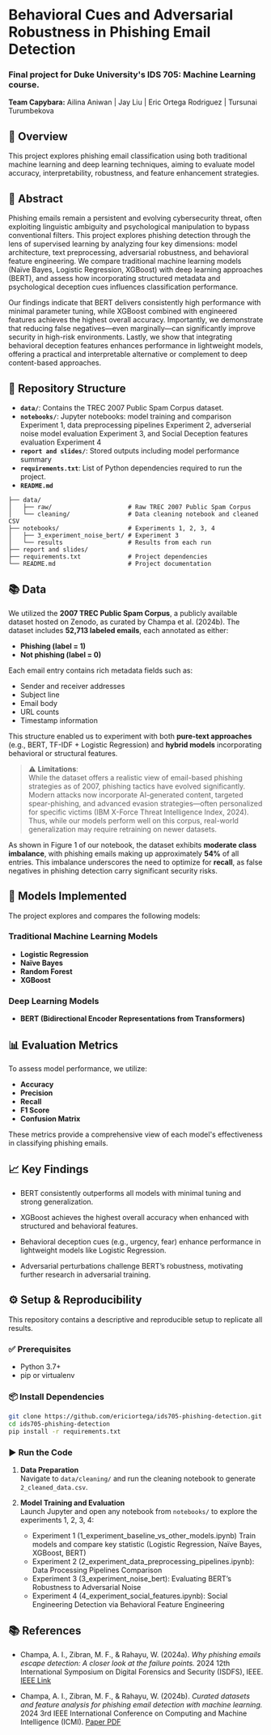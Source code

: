 # Behavioral Cues and Adversarial Robustness in Phishing Email Detection

### Final project for Duke University's IDS 705: Machine Learning course.

**Team Capybara:** Ailina Aniwan | Jay Liu | Eric Ortega Rodriguez | Tursunai Turumbekova

## 📌 Overview

This project explores phishing email classification using both traditional machine learning and deep learning techniques, aiming to evaluate model accuracy, interpretability, robustness, and feature enhancement strategies.

## 📄 Abstract

Phishing emails remain a persistent and evolving cybersecurity threat, often exploiting linguistic ambiguity and psychological manipulation to bypass conventional filters. This project explores phishing detection through the lens of supervised learning by analyzing four key dimensions: model architecture, text preprocessing, adversarial robustness, and behavioral feature engineering. We compare traditional machine learning models (Naïve Bayes, Logistic Regression, XGBoost) with deep learning approaches (BERT), and assess how incorporating structured metadata and psychological deception cues influences classification performance.

Our findings indicate that BERT delivers consistently high performance with minimal parameter tuning, while XGBoost combined with engineered features achieves the highest overall accuracy. Importantly, we demonstrate that reducing false negatives—even marginally—can significantly improve security in high-risk environments. Lastly, we show that integrating behavioral deception features enhances performance in lightweight models, offering a practical and interpretable alternative or complement to deep content-based approaches.



## 📂 Repository Structure

- **`data/`**: Contains the TREC 2007 Public Spam Corpus dataset.
- **`notebooks/`**: Jupyter notebooks: model training and comparison Experiment 1, data preprocessing pipelines Experiment 2, adverserial noise model evaluation Experiment 3, and Social Deception features evaluation Experiment 4
- **`report and slides/`**: Stored outputs including model performance summary
- **`requirements.txt`**: List of Python dependencies required to run the project.
- **`README.md`**

```
├── data/
│   ├── raw/                     # Raw TREC 2007 Public Spam Corpus
│   └── cleaning/                # Data cleaning notebook and cleaned CSV
├── notebooks/                   # Experiments 1, 2, 3, 4
│   ├── 3_experiment_noise_bert/ # Experiment 3
│   └── results                  # Results from each run
├── report and slides/
├── requirements.txt             # Project dependencies
└── README.md                    # Project documentation
```

## 📚 Data

We utilized the **2007 TREC Public Spam Corpus**, a publicly available dataset hosted on Zenodo, as curated by Champa et al. (2024b). The dataset includes **52,713 labeled emails**, each annotated as either:

- **Phishing (label = 1)**  
- **Not phishing (label = 0)**

Each email entry contains rich metadata fields such as:

- Sender and receiver addresses  
- Subject line  
- Email body  
- URL counts  
- Timestamp information

This structure enabled us to experiment with both **pure-text approaches** (e.g., BERT, TF-IDF + Logistic Regression) and **hybrid models** incorporating behavioral or structural features.

> ⚠️ **Limitations**:  
> While the dataset offers a realistic view of email-based phishing strategies as of 2007, phishing tactics have evolved significantly. Modern attacks now incorporate AI-generated content, targeted spear-phishing, and advanced evasion strategies—often personalized for specific victims (IBM X-Force Threat Intelligence Index, 2024). Thus, while our models perform well on this corpus, real-world generalization may require retraining on newer datasets.

As shown in Figure 1 of our notebook, the dataset exhibits **moderate class imbalance**, with phishing emails making up approximately **54%** of all entries. This imbalance underscores the need to optimize for **recall**, as false negatives in phishing detection carry significant security risks.



## 🧪 Models Implemented

The project explores and compares the following models:

### Traditional Machine Learning Models

- **Logistic Regression**
- **Naïve Bayes**
- **Random Forest**
- **XGBoost**

### Deep Learning Models

- **BERT (Bidirectional Encoder Representations from Transformers)**

## 📊 Evaluation Metrics

To assess model performance, we utilize:

- **Accuracy**
- **Precision**
- **Recall**
- **F1 Score**
- **Confusion Matrix**

These metrics provide a comprehensive view of each model's effectiveness in classifying phishing emails.

## 📈 Key Findings

- BERT consistently outperforms all models with minimal tuning and strong generalization.

- XGBoost achieves the highest overall accuracy when enhanced with structured and behavioral features.

- Behavioral deception cues (e.g., urgency, fear) enhance performance in lightweight models like Logistic Regression.

- Adversarial perturbations challenge BERT’s robustness, motivating further research in adversarial training. 

## ⚙️ Setup & Reproducibility

This repository contains a descriptive and reproducible setup to replicate all results.

### ✅ Prerequisites

- Python 3.7+
- pip or virtualenv

### 📦 Install Dependencies

```bash
git clone https://github.com/ericiortega/ids705-phishing-detection.git
cd ids705-phishing-detection
pip install -r requirements.txt
```

### ▶️ Run the Code

1. **Data Preparation**  
   Navigate to `data/cleaning/` and run the cleaning notebook to generate `2_cleaned_data.csv`.

2. **Model Training and Evaluation**  
   Launch Jupyter and open any notebook from `notebooks/` to explore the experiments 1, 2, 3, 4:
   - Experiment 1 (1_experiment_baseline_vs_other_models.ipynb) Train models and compare key statistic (Logistic Regression, Naïve Bayes, XGBoost, BERT)
   - Experiment 2 (2_experiment_data_preprocessing_pipelines.ipynb): Data Processing Pipelines Comparison
   - Experiment 3 (3_experiment_noise_bert): Evaluating BERT’s Robustness to Adversarial Noise
   - Experiment 4 (4_experiment_social_features.ipynb): Social Engineering Detection via Behavioral Feature Engineering


## 📚 References

- Champa, A. I., Zibran, M. F., & Rahayu, W. (2024a). *Why phishing emails escape detection: A closer look at the failure points.* 2024 12th International Symposium on Digital Forensics and Security (ISDFS), IEEE. [IEEE Link](https://ieeexplore.ieee.org/stamp/stamp.jsp?arnumber=10527344)

- Champa, A. I., Zibran, M. F., & Rahayu, W. (2024b). *Curated datasets and feature analysis for phishing email detection with machine learning.* 2024 3rd IEEE International Conference on Computing and Machine Intelligence (ICMI). [Paper PDF](https://www2.cose.isu.edu/~minhazzibran/resources/MyPapers/Champa_ICMI2024_Published.pdf)


